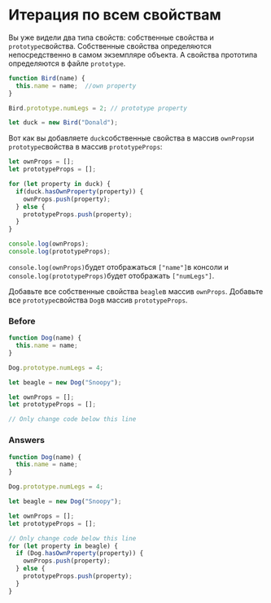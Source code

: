 # Итерация по всем свойствам
Вы уже видели два типа свойств: собственные свойства и `prototype`свойства. Собственные свойства определяются непосредственно в самом экземпляре объекта. А свойства прототипа определяются в файле `prototype`.
```javascript
function Bird(name) {
  this.name = name;  //own property
}

Bird.prototype.numLegs = 2; // prototype property

let duck = new Bird("Donald");
```
Вот как вы добавляете `duck`собственные свойства в массив `ownProps`и `prototype`свойства в массив `prototypeProps`:
```javascript
let ownProps = [];
let prototypeProps = [];

for (let property in duck) {
  if(duck.hasOwnProperty(property)) {
    ownProps.push(property);
  } else {
    prototypeProps.push(property);
  }
}

console.log(ownProps);
console.log(prototypeProps);
```
`console.log(ownProps)`будет отображаться `["name"]`в консоли и `console.log(prototypeProps)`будет отображать `["numLegs"]`.

Добавьте все собственные свойства `beagle`в массив `ownProps`. Добавьте все `prototype`свойства `Dog`в массив `prototypeProps`.

### Before
```javascript
function Dog(name) {
  this.name = name;
}

Dog.prototype.numLegs = 4;

let beagle = new Dog("Snoopy");

let ownProps = [];
let prototypeProps = [];

// Only change code below this line
```
### Answers
```javascript
function Dog(name) {
  this.name = name;
}

Dog.prototype.numLegs = 4;

let beagle = new Dog("Snoopy");

let ownProps = [];
let prototypeProps = [];

// Only change code below this line
for (let property in beagle) {
  if (Dog.hasOwnProperty(property)) {
    ownProps.push(property);
  } else {
    prototypeProps.push(property);
  }
}
```
